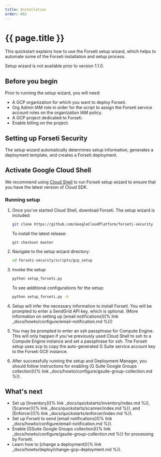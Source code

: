 ```yaml
---
title: Installation
order: 002
---
```

# {{ page.title }}

This quickstart explains how to use the Forseti setup wizard, which helps to 
automate some of the Forseti installation and setup process.

Setup wizard is not available prior to version 1.1.0.

## Before you begin

Prior to running the setup wizard, you will need:

  - A GCP organization for which you want to deploy Forseti.
  - Org Admin IAM role in order for the script to assign the Forseti 
  service account roles on the organization IAM policy.
  - A GCP project dedicated to Forseti.
  - Enable billing on the project.


## Setting up Forseti Security

The setup wizard automatically determines setup information, generates a 
deployment template, and creates a Forseti deployment.

## Activate Google Cloud Shell

We recommend using [Cloud Shell](https://cloud.google.com/shell/docs/quickstart)
to run Forseti setup wizard to ensure that you have the latest version of Cloud SDK.

### Running setup
  
  1. Once you've started Cloud Shell, download Forseti. The setup wizard is included:
  
      ```bash
      git clone https://github.com/GoogleCloudPlatform/forseti-security
      ```
      
      To install the latest release:
      
      ```
      git checkout master
      ```

  1. Navigate to the setup wizard directory:
  
      ```bash
      cd forseti-security/scripts/gcp_setup
      ```

  1. Invoke the setup:
     
      ```bash
      python setup_forseti.py
      ```
      
      To see additional configurations for the setup:

      ```bash
      python setup_forseti.py -h
      ```

  1. Setup will infer the necessary information to install Forseti. You will be 
     prompted to enter a SendGrid API key, which is optional. (More information 
     on setting up  [email notifications]({% link _docs/howto/configure/email-notification.md %}))
     
  1. You may be prompted to enter an ssh passphrase for Compute Engine. This will only 
     happen if you've previously used Cloud Shell to ssh to a Compute Engine instance and
     set a passphrase for ssh. The Forseti setup uses scp to copy the auto-generated G Suite 
     service account key to the Forseti GCE instance.

  1. After successfully running the setup and Deployment Manager, you should 
     follow instructions for enabling [G Suite Google Groups collection]({% link _docs/howto/configure/gsuite-group-collection.md %}).


## What's next

  - Set up [Inventory]({% link _docs/quickstarts/inventory/index.md %}),
  [Scanner]({% link _docs/quickstarts/scanner/index.md %}),
  and [Enforcer]({% link _docs/quickstarts/enforcer/index.md %}).
  - Set up Forseti to send [email notifications]({% link _docs/howto/configure/email-notification.md %}).
  - Enable [GSuite Google Groups collection]({% link _docs/howto/configure/gsuite-group-collection.md %})
  for processing by Forseti.
  - Learn how to [change a deployment]({% link _docs/howto/deploy/change-gcp-deployment.md %}).
